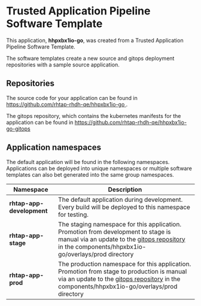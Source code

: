 # Trusted Application Pipeline Software Template

This application, **hhpxbx1io-go**, was created from a Trusted Application Pipeline Software Template.

The software templates create a new source and gitops deployment repositories with a sample source application. 

## Repositories

The source code for your application can be found in [https://github.com/rhtap-rhdh-qe/hhpxbx1io-go ](https://github.com/rhtap-rhdh-qe/hhpxbx1io-go ).
 
The gitops repository, which contains the kubernetes manifests for the application can be found in 
[https://github.com/rhtap-rhdh-qe/hhpxbx1io-go-gitops ](https://github.com/rhtap-rhdh-qe/hhpxbx1io-go-gitops ) 

## Application namespaces 

The default application will be found in the following namespaces. Applications can be deployed into unique namespaces or multiple software templates can also bet generated into the same group namespaces.  

|  Namespace   |  Description   |  
| -------- | -------- |   
| **rhtap-app-development** | The default application during development. Every build will be deployed to this namespace for testing. | 
| **rhtap-app-stage** | The staging namespace for this application. Promotion from development to stage is manual via an update to the [gitops repository](https://github.com/rhtap-rhdh-qe/hhpxbx1io-go-gitops ) in the components/hhpxbx1io-go/overlays/prod directory |  
| **rhtap-app-prod** | The production namespace for this application. Promotion from stage to production is manual via an update to the [gitops repository](https://github.com/rhtap-rhdh-qe/hhpxbx1io-go-gitops ) in the components/hhpxbx1io-go/overlays/prod directory | 